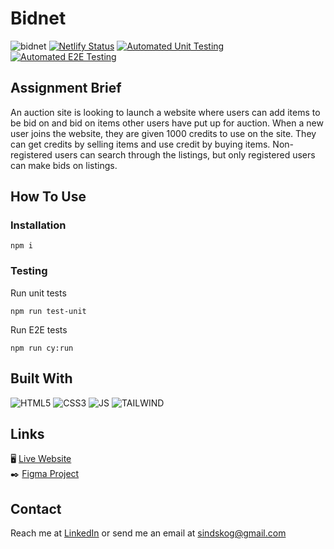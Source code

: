 # Bidnet
![bidnet](https://github.com/sindrebenjamin/semester-project-2/assets/111867312/b3fdb9de-1cff-4951-bd37-6cb7e6f26cf9)
[![Netlify Status](https://api.netlify.com/api/v1/badges/89d81da2-c70b-444d-a0ae-0eb76137a9a4/deploy-status)](https://app.netlify.com/sites/darling-hamster-2c4e31/deploys)
[![Automated Unit Testing](https://github.com/sindrebenjamin/semester-project-2/actions/workflows/unit-test.yml/badge.svg)](https://github.com/sindrebenjamin/semester-project-2/actions/workflows/unit-test.yml)
[![Automated E2E Testing](https://github.com/sindrebenjamin/semester-project-2/actions/workflows/e2e-test.yml/badge.svg)](https://github.com/sindrebenjamin/semester-project-2/actions/workflows/e2e-test.yml)

## Assignment Brief
An auction site is looking to launch a website where users can add items to be bid on and bid on items other users have put up for auction. When a new user joins the website, they are given 1000 credits to use on the site. They can get credits by selling items and use credit by buying items. Non-registered users can search through the listings, but only registered users can make bids on listings.

## How To Use
### Installation
```
npm i
```
### Testing
Run unit tests
```
npm run test-unit
```
Run E2E tests
```
npm run cy:run
```

## Built With
![HTML5](https://img.shields.io/badge/-HTML5-white?style=for-the-badge&logo=html5)
![CSS3](https://img.shields.io/badge/-CSS3-white?style=for-the-badge&logo=css3&logoColor=264de4)
![JS](https://img.shields.io/badge/JavaScript-323330?style=for-the-badge&logo=javascript&logoColor=F7DF1E)
![TAILWIND](https://img.shields.io/badge/Tailwind_CSS-38B2AC?style=for-the-badge&logo=tailwind-css&logoColor=white)

## Links
🖥️ [Live Website](https://darling-hamster-2c4e31.netlify.app/index.html "View the project live through Netlify")   
✒️ [Figma Project](https://www.figma.com/file/PuwPrwWjfleDTozpVBqGkN/Semester-Project-02---Sindre-Skoglund-Hansen?type=design&node-id=17%3A2&mode=design&t=Mka44rZwgjYPHvPh-1 "View the Figma prototype")

## Contact
Reach me at [LinkedIn](https://www.linkedin.com/in/sindre-skoglund-hansen-673825148/) or send me an email at sindskog@gmail.com
